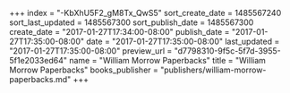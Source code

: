 +++
index = "-KbXhU5F2_gM8Tx_QwS5"
sort_create_date = 1485567240
sort_last_updated = 1485567300
sort_publish_date = 1485567300
create_date = "2017-01-27T17:34:00-08:00"
publish_date = "2017-01-27T17:35:00-08:00"
date = "2017-01-27T17:35:00-08:00"
last_updated = "2017-01-27T17:35:00-08:00"
preview_url = "d7798310-9f5c-5f7d-3955-5f1e2033ed64"
name = "William Morrow Paperbacks"
title = "William Morrow Paperbacks"
books_publisher = "publishers/william-morrow-paperbacks.md"
+++
